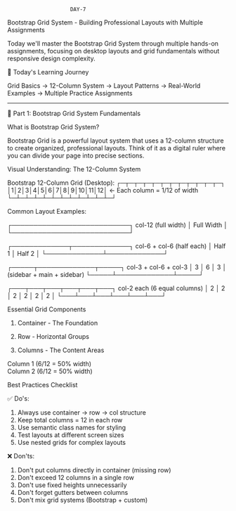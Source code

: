                         DAY-7

 Bootstrap Grid System - Building Professional Layouts with Multiple Assignments

Today we'll master the Bootstrap Grid System through multiple hands-on assignments, focusing on desktop layouts and grid fundamentals without responsive design complexity.

🎯 Today's Learning Journey


Grid Basics → 12-Column System → Layout Patterns → Real-World Examples → Multiple Practice Assignments


---

📐 Part 1: Bootstrap Grid System Fundamentals

What is Bootstrap Grid System?

Bootstrap Grid is a powerful layout system that uses a 12-column structure to create organized, professional layouts. Think of it as a digital ruler where you can divide your page into precise sections.

Visual Understanding: The 12-Column System


Bootstrap 12-Column Grid (Desktop):
┌─┬─┬─┬─┬─┬─┬─┬─┬─┬─┬─┬─┐
│1│2│3│4│5│6│7│8│9│10│11│12│ ← Each column = 1/12 of width
└─┴─┴─┴─┴─┴─┴─┴─┴─┴─┴─┴─┘

Common Layout Examples:

┌───────────────────────────┐ col-12 (full width)
│        Full Width         │
└───────────────────────────┘

┌─────────────┬─────────────┐ col-6 + col-6 (half each)
│   Half 1    │   Half 2    │
└─────────────┴─────────────┘

┌─────┬─────────────┬─────┐ col-3 + col-6 + col-3
│  3  │      6      │  3  │ (sidebar + main + sidebar)
└─────┴─────────────┴─────┘

┌───┬───┬───┬───┬───┬───┐ col-2 each (6 equal columns)
│ 2 │ 2 │ 2 │ 2 │ 2 │ 2 │
└───┴───┴───┴───┴───┴───┘


Essential Grid Components

1. Container - The Foundation

<!-- Fixed-width container (1140px max-width on large screens) -->
<div class="container">
    <!-- Content goes here -->
</div>

<!-- Full-width container (takes entire viewport) -->
<div class="container-fluid">
    <!-- Content goes here -->
</div>


2. Row - Horizontal Groups

<div class="container">
    <div class="row">
        <!-- Columns must go inside rows -->
    </div>
</div>


3. Columns - The Content Areas

<div class="container">
    <div class="row">
        <div class="col-6">Column 1 (6/12 = 50% width)</div>
        <div class="col-6">Column 2 (6/12 = 50% width)</div>
    </div>
</div>




Best Practices Checklist

✅ Do's:

1. Always use container → row → col structure
2. Keep total columns = 12 in each row
3. Use semantic class names for styling
4. Test layouts at different screen sizes
5. Use nested grids for complex layouts

❌ Don'ts:

1. Don't put columns directly in container (missing row)
2. Don't exceed 12 columns in a single row
3. Don't use fixed heights unnecessarily
4. Don't forget gutters between columns
5. Don't mix grid systems (Bootstrap + custom)